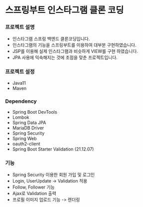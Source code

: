 # 스프링부트 인스타그램 클론 코딩


### 프로젝트 설명
- 인스타그램 스프링 백엔드 클론코딩입니다.
- 인스타그램의 기능을 스프링부트를 이용하여 대부분 구현하였습니다.
- JSP를 이용해 실제 인스타그램과 비슷하게 VIEW를 구현 하였습니다.
- JPA 사용에 익숙해지는 것에 초점을 맞춘 프로젝트입니다.


### 프로젝트 설정
- Java11
- Maven


### Dependency
- Spring Boot DevTools
- Lombok
- Spring Data JPA
- MariaDB Driver
- Spring Security
- Spring Web
- oauth2-client
- Spring Boot Starter Validation (21.12.07)

### 기능
- Spring Security 이용한 회원 가입 및 로그인
- Login, UserUpdate -> Validation 적용
- Follow, Follower 기능
- Ajax로 Validation 출력
- 프로필 이미지 업로드 기능 -> 렌더링
